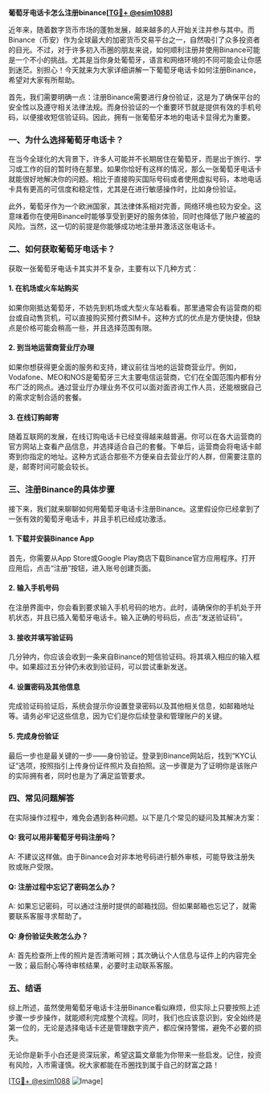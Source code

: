 **葡萄牙电话卡怎么注册binance[[TG💪+ @esim1088](https://t.me/s/esim1088)]**

近年来，随着数字货币市场的蓬勃发展，越来越多的人开始关注并参与其中。而Binance（币安）作为全球最大的加密货币交易平台之一，自然吸引了众多投资者的目光。不过，对于许多初入币圈的朋友来说，如何顺利注册并使用Binance可能是一个不小的挑战。尤其是当你身处葡萄牙，语言和网络环境的不同可能会让你感到迷茫。别担心！今天就来为大家详细讲解一下葡萄牙电话卡如何注册Binance，希望对大家有所帮助。

首先，我们需要明确一点：注册Binance需要进行身份验证，这是为了确保平台的安全性以及遵守相关法律法规。而身份验证的一个重要环节就是提供有效的手机号码，以便接收短信验证码。因此，拥有一张葡萄牙本地的电话卡显得尤为重要。

### **一、为什么选择葡萄牙电话卡？**

在当今全球化的大背景下，许多人可能并不长期居住在葡萄牙，而是出于旅行、学习或工作的目的暂时待在那里。如果你恰好有这样的情况，那么一张葡萄牙电话卡就能很好地解决你的问题。相比于直接购买国际号码或者使用虚拟号码，本地电话卡具有更高的可信度和稳定性，尤其是在进行敏感操作时，比如身份验证。

此外，葡萄牙作为一个欧洲国家，其法律体系相对完善，网络环境也较为安全。这意味着你在使用Binance时能够享受到更好的服务体验，同时也降低了账户被盗的风险。当然，这一切的前提是你能够成功地注册并激活这张电话卡。

### **二、如何获取葡萄牙电话卡？**

获取一张葡萄牙电话卡其实并不复杂，主要有以下几种方式：

#### **1. 在机场或火车站购买**

如果你刚抵达葡萄牙，不妨先到机场或大型火车站看看。那里通常会有运营商的柜台或自动售货机，可以直接购买预付费SIM卡。这种方式的优点是方便快捷，但缺点是价格可能会稍高一些，并且选择范围有限。

#### **2. 到当地运营商营业厅办理**

如果你想获得更全面的服务和支持，建议前往当地的运营商营业厅。例如，Vodafone、MEO和NOS是葡萄牙三大主要电信运营商，它们在全国范围内都有分布广泛的网点。通过营业厅办理业务不仅可以面对面咨询工作人员，还能根据自己的需求定制合适的套餐。

#### **3. 在线订购邮寄**

随着互联网的发展，在线订购电话卡已经变得越来越普遍。你可以在各大运营商的官方网站上查看产品信息，并选择适合自己的套餐。下单后，运营商会将电话卡邮寄到你指定的地址。这种方式适合那些不方便亲自去营业厅的人群，但需要注意的是，邮寄时间可能会较长。

### **三、注册Binance的具体步骤**

接下来，我们就来聊聊如何用葡萄牙电话卡注册Binance。这里假设你已经拿到了一张有效的葡萄牙电话卡，并且手机已经成功激活。

#### **1. 下载并安装Binance App**

首先，你需要从App Store或Google Play商店下载Binance官方应用程序。打开应用后，点击“注册”按钮，进入账号创建页面。

#### **2. 输入手机号码**

在注册界面中，你会看到要求输入手机号码的地方。此时，请确保你的手机处于开机状态，并且已插入葡萄牙电话卡。输入正确的号码后，点击“发送验证码”。

#### **3. 接收并填写验证码**

几分钟内，你应该会收到一条来自Binance的短信验证码。将其填入相应的输入框中。如果超过五分钟仍未收到验证码，可以尝试重新发送。

#### **4. 设置密码及其他信息**

完成验证码验证后，系统会提示你设置登录密码以及其他相关信息，如邮箱地址等。请务必牢记这些信息，因为它们是你后续登录和管理账户的关键。

#### **5. 完成身份验证**

最后一步也是最关键的一步——身份验证。登录到Binance网站后，找到“KYC认证”选项，按照指引上传身份证件照片及自拍照。这一步骤是为了证明你是该账户的实际拥有者，同时也是为了满足监管要求。

### **四、常见问题解答**

在实际操作过程中，难免会遇到各种问题。以下是几个常见的疑问及其解决方案：

#### **Q: 我可以用非葡萄牙号码注册吗？**
A: 不建议这样做。由于Binance会对非本地号码进行额外审核，可能导致注册失败或账户受限。

#### **Q: 注册过程中忘记了密码怎么办？**
A: 如果忘记密码，可以通过注册时提供的邮箱找回。但如果邮箱也忘记了，就需要联系客服寻求帮助了。

#### **Q: 身份验证失败怎么办？**
A: 首先检查所上传的照片是否清晰可辨；其次确认个人信息与证件上的内容完全一致；最后耐心等待审核结果，必要时主动联系客服。

### **五、结语**

综上所述，虽然使用葡萄牙电话卡注册Binance看似麻烦，但实际上只要按照上述步骤一步步操作，就能顺利完成整个流程。同时，我们也应该意识到，安全始终是第一位的，无论是选择电话卡还是管理数字资产，都应保持警惕，避免不必要的损失。

无论你是新手小白还是资深玩家，希望这篇文章能为你带来一些启发。记住，投资有风险，入市需谨慎。祝大家都能在币圈找到属于自己的财富之路！

[[TG💪+ @esim1088](https://t.me/s/esim1088) ![Image](https://i.postimg.cc/4NQfJmqS/Snipaste-2025-05-13-00-14-12.png)]